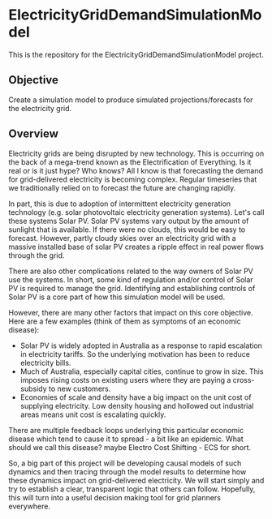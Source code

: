 # ElectricityGridDemandSimulationModel
This is the repository for the ElectricityGridDemandSimulationModel project.

## Objective
Create a simulation model to produce simulated projections/forecasts for the electricity grid. 

## Overview
Electricity grids are being disrupted by new technology. This is occurring on the back of a mega-trend known as the Electrification of Everything. Is it real or is it just hype? Who knows? All I know is that forecasting the demand for grid-delivered electricity is becoming complex. Regular timeseries that we traditionally relied on to forecast the future are changing rapidly.

In part, this is due to adoption of intermittent electricity generation technology (e.g. solar photovoltaic electricity generation systems). Let's call these systems Solar PV. Solar PV systems vary output by the amount of sunlight that is available. If there were no clouds, this would be easy to forecast. However, partly cloudy skies over an electricity grid with a massive installed base of solar PV creates a ripple effect in real power flows through the grid.

There are also other complications related to the way owners of Solar PV use the systems. In short, some kind of regulation and/or control of Solar PV is required to manage the grid. Identifying and establishing controls of Solar PV is a core part of how this simulation model will be used.

However, there are many other factors that impact on this core objective. Here are a few examples (think of them as symptoms of an economic disease):
- Solar PV is widely adopted in Australia as a response to rapid escalation in electricity tariffs. So the underlying motivation has been to reduce electricity bills.
- Much of Australia, especially capital cities, continue to grow in size. This imposes rising costs on existing users where they are paying a cross-subsidy to new customers.
- Economies of scale and density have a big impact on the unit cost of supplying electricity. Low density housing and hollowed out industrial areas means unit cost is escalating quickly.

There are multiple feedback loops underlying this particular economic disease which tend to cause it to spread - a bit like an epidemic. What should we call this disease? maybe Electro Cost Shifting - ECS for short.

So, a big part of this project will be developing causal models of such dynamics and then tracing through the model results to determine how these dynamics impact on grid-delivered electricity. We will start simply and try to establish a clear, transparent logic that others can follow. Hopefully, this will turn into a useful decision making tool for grid planners everywhere.
